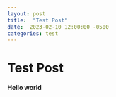 ```yaml
---
layout: post
title:  "Test Post"
date:  2023-02-10 12:00:00 -0500
categories: test
---
```


# Test Post

**Hello world**